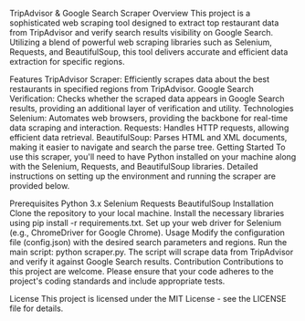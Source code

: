 TripAdvisor & Google Search Scraper
Overview
This project is a sophisticated web scraping tool designed to extract top restaurant data from TripAdvisor and verify search results visibility on Google Search. Utilizing a blend of powerful web scraping libraries such as Selenium, Requests, and BeautifulSoup, this tool delivers accurate and efficient data extraction for specific regions.

Features
TripAdvisor Scraper: Efficiently scrapes data about the best restaurants in specified regions from TripAdvisor.
Google Search Verification: Checks whether the scraped data appears in Google Search results, providing an additional layer of verification and utility.
Technologies
Selenium: Automates web browsers, providing the backbone for real-time data scraping and interaction.
Requests: Handles HTTP requests, allowing efficient data retrieval.
BeautifulSoup: Parses HTML and XML documents, making it easier to navigate and search the parse tree.
Getting Started
To use this scraper, you'll need to have Python installed on your machine along with the Selenium, Requests, and BeautifulSoup libraries. Detailed instructions on setting up the environment and running the scraper are provided below.

Prerequisites
Python 3.x
Selenium
Requests
BeautifulSoup
Installation
Clone the repository to your local machine.
Install the necessary libraries using pip install -r requirements.txt.
Set up your web driver for Selenium (e.g., ChromeDriver for Google Chrome).
Usage
Modify the configuration file (config.json) with the desired search parameters and regions.
Run the main script: python scraper.py.
The script will scrape data from TripAdvisor and verify it against Google Search results.
Contribution
Contributions to this project are welcome. Please ensure that your code adheres to the project's coding standards and include appropriate tests.

License
This project is licensed under the MIT License - see the LICENSE file for details.
